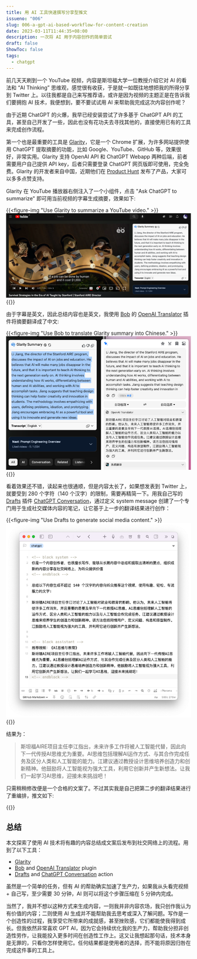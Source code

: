 ```yaml
---
title: 用 AI 工具快速撰写分享型推文
issueno: "006"
slug: 006-a-gpt-ai-based-workflow-for-content-creation
date: 2023-03-11T11:44:35+08:00
description: 一次将 AI 用于内容创作的简单尝试
draft: false
ShowToc: false
tags:
  - chatgpt
---
```


前几天天刷到一个 YouTube 视频，内容是斯坦福大学一位教授介绍它对 AI 的看法和 “AI Thinking” 思维观，感觉很有收获，于是就一如既往地想把我的所得分享到 Twitter 上。以往我都是自己来写推荐语，或许是因为视频的主题正是在告诉我们要拥抱 AI 技术，我便想到，要不要试试用 AI 来帮助我完成这次内容创作呢？

由于近期 ChatGPT 的火爆，我早已经安装尝试了许多基于 ChatGPT API 的工具，甚至自己开发了一些，因此也没有花功夫去寻找其他的，直接使用已有的工具来完成创作流程。

第一个也是最重要的工具是 [Glarity](https://glarity.app/)，它是一个 Chrome 扩展，为许多网站提供使用 ChatGPT 提取摘要的功能，比如 Google、YouTube、GitHub 等，效果很好，非常实用。Glarity 支持 OpenAI API 和 ChatGPT Webapp 两种后端，前者需要用户自己提供 API key，后者只需要登录 ChatGPT 网页版即可使用，完全免费。Glarity 的开发者来自中国，近期他们在 [Product Hunt](https://www.producthunt.com/posts/glarity-summarize-google-and-youtube) 发布了产品，大家可以多多点赞支持。

Glarity 在 YouTube 播放器右侧注入了一个小组件，点击 "Ask ChatGPT to summarize" 即可用当前视频的字幕生成摘要，效果如下:

{{<figure-img "Use Glarity to summarize a YouTube video." >}}
![](images/glarity-on-youtube.png)
{{</figure-img>}}

由于字幕是英文，因此总结内容也是英文，我使用 [Bob](https://bobtranslate.com/) 的 [OpenAI Translator](https://github.com/yetone/bob-plugin-openai-translator) 插件将摘要翻译成了中文:

{{<figure-img "Use Bob to translate Glarity summary into Chinese." >}}
![](images/bob-translator.png)
{{</figure-img>}}

看着效果还不错，读起来也很通顺，但是内容太长了，如果想发表到 Twitter 上，就要受到 280 个字符（140 个汉字）的限制，需要再精简一下。用我自己写的 [Drafts](https://getdrafts.com/) 插件 [ChatGPT Conversation](https://directory.getdrafts.com/a/2HJ)，通过定义 system message 创建了一个专门用于生成社交媒体内容的笔记，让它基于上一步的翻译结果进行创作：

{{<figure-img "Use Drafts to generate social media content." >}}
![](images/drafts.png)
{{</figure-img>}}

结果为：

> 斯坦福AIRE项目主任李江指出，未来许多工作将被人工智能代替，因此向下一代传授AI思维尤为重要。AI思维包括理解AI运作方式、与其合作完成任务及区分人类和人工智能的能力。江建议通过教授设计思维培养创造力和创新精神。他鼓励将人工智能视为强大工具，利用它创新并产生新想法。让我们一起学习AI思维，迎接未来挑战吧！

只需稍稍修改便是一个合格的文案了。不过其实我是自己把第二步的翻译结果进行了重编排，推文如下:

{{<social-quote-tweet id="1632999727167074304" user="novoreorx" />}}

## 总结

本文探索了使用 AI 技术将有趣的内容总结成文案后发布到社交网络上的流程。用到了以下工具：

- [Glarity](https://glarity.app/)
- [Bob](https://bobtranslate.com/) and [OpenAI Translator](https://github.com/yetone/bob-plugin-openai-translator) plugin
- [Drafts](https://getdrafts.com/) and [ChatGPT Conversation](https://directory.getdrafts.com/a/2HJ) action

虽然是一个简单的任务，但有 AI 的帮助确实加速了生产力，如果我从头看完视频 + 自己写，至少需要 30 分钟，AI 则可以将这个步骤压缩在 5 分钟内完成。

当然了，我并不想以这种方式来生成内容，一则我并非内容农场，我只创作我认为有价值的内容；二则使用 AI 生成并不能帮助我去思考或深入了解问题。写作是一个创造性的过程，我享受它所带来的成就感，甚至挫败感，它们都能使我得到成长。但我依然非常喜欢 GPT AI，因为它会持续优化我的生产力，帮助我分担非创造性劳作，让我能投入更多时间在创造性工作上。这又让我想起那句话，技术本身是无罪的，只看你怎样使用它。任何结果都是使用者的选择，而不能将原因归咎在完成这件事的工具上。